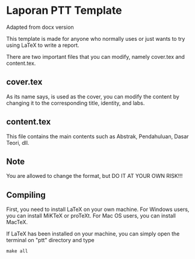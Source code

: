 # Laporan PTT Template
Adapted from docx version

This template is made for anyone who normally uses or just wants to try using LaTeX to write a report.

There are two important files that you can modify, namely cover.tex and content.tex. 

## cover.tex
As its name says, is used as the cover, you can modify the content by changing it to the corresponding title, identity, and labs. 

## content.tex
This file contains the main contents such as Abstrak, Pendahuluan, Dasar Teori, dll. 

## Note
You are allowed to change the format, but DO IT AT YOUR OWN RISK!!!

## Compiling
First, you need to install LaTeX on your own machine. For Windows users, you can install MiKTeX or proTeXt. For Mac OS users, you can install MacTeX.

If LaTeX has been installed on your machine, you can simply open the terminal on "ptt" directory and type 

```
make all
```